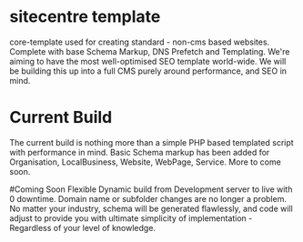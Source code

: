 # sitecentre template
core-template used for creating standard - non-cms based websites. Complete with base Schema Markup, DNS Prefetch and Templating. We're aiming to have the most well-optimised SEO template world-wide. We will be building this up into a full CMS purely around performance, and SEO in mind.

# Current Build
The current build is nothing more than a simple PHP based templated script with performance in mind. Basic Schema markup has been added for Organisation, LocalBusiness, Website, WebPage, Service. More to come soon. 

#Coming Soon
Flexible Dynamic build from Development server to live with 0 downtime. Domain name or subfolder changes are no longer a problem. No matter your industry, schema will be generated flawlessly, and code will adjust to provide you with ultimate simplicity of implementation - Regardless of your level of knowledge.
